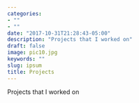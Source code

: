 ```yaml
---
categories:
- ""
- ""
date: "2017-10-31T21:28:43-05:00"
description: "Projects that I worked on"
draft: false
image: pic10.jpg
keywords: ""
slug: ipsum
title: Projects
---
```


Projects that I worked on